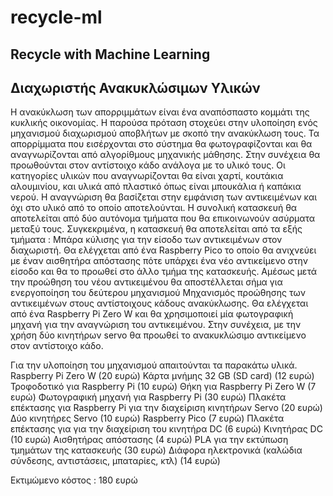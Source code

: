 # recycle-ml
## Recycle with Machine Learning

## Διαχωριστής Ανακυκλώσιμων Υλικών


Η ανακύκλωση των απορριμμάτων είναι ένα αναπόσπαστο κομμάτι της κυκλικής οικονομίας. Η παρούσα πρόταση στοχεύει στην υλοποίηση ενός μηχανισμού διαχωρισμού αποβλήτων με σκοπό την ανακύκλωση τους. Τα απορρίμματα που εισέρχονται στο σύστημα θα φωτογραφίζονται και θα αναγνωρίζονται από αλγορίθμους μηχανικής μάθησης. Στην συνέχεια θα προωθούνται στον αντίστοιχο κάδο ανάλογα με το υλικό τους. Οι κατηγορίες υλικών που αναγνωρίζονται θα είναι χαρτί, κουτάκια αλουμινίου, και υλικά από πλαστικό όπως είναι μπουκάλια ή καπάκια νερού. Η αναγνώριση θα βασίζεται στην εμφάνιση των αντικειμένων και όχι στο υλικό από το οποίο αποτελούνται. Η συνολική κατασκευή θα αποτελείται από δύο αυτόνομα τμήματα που θα επικοινωνούν ασύρματα μεταξύ τους.
Συγκεκριμένα, η κατασκευή θα αποτελείται από τα εξής τμήματα :
Μπάρα κύλισης για την είσοδο των αντικειμένων στον διαχωριστή. Θα ελέγχεται από ένα Raspberry Pico το οποίο θα ανιχνεύει με έναν αισθητήρα απόστασης πότε υπάρχει ένα νέο αντικείμενο στην είσοδο και θα το προωθεί στο άλλο τμήμα της κατασκευής. Αμέσως μετά την προώθηση του νέου αντικειμένου θα αποστέλλεται σήμα για ενεργοποίηση του δεύτερου μηχανισμού
Μηχανισμός προώθησης των αντικειμένων στους αντίστοιχους κάδους ανακύκλωσης. Θα ελέγχεται από ένα Raspberry Pi Zero W και θα χρησιμοποιεί μία φωτογραφική μηχανή για την αναγνώριση του αντικειμένου. Στην συνέχεια, με την χρήση δύο κινητήρων servo θα προωθεί το ανακυκλώσιμο αντικείμενο στον αντίστοιχο κάδο.

Για την υλοποίηση του μηχανισμού απαιτούνται τα παρακάτω υλικά.
Raspberry Pi Zero W (20 ευρώ)
Κάρτα μνήμης 32 GB (SD card) (12 ευρώ)
Τροφοδοτικό για Raspberry Pi (10 ευρώ)
Θήκη για Raspberry Pi Zero W (7 ευρώ)
Φωτογραφική μηχανή για Raspberry Pi (30 ευρώ)
Πλακέτα επέκτασης για Raspberry Pi για την διαχείριση κινητήρων Servo (20 ευρώ)
Δύο κινητήρες Servo (10 ευρώ)
Raspberry Pico (7 ευρώ)
Πλακέτα επέκτασης για για την διαχείριση του κινητήρα DC (6  ευρώ)
Κινητήρας DC (10 ευρώ)
Αισθητήρας απόστασης (4 ευρώ)
PLA για την εκτύπωση τμημάτων της κατασκευής (30 ευρώ)
Διάφορα ηλεκτρονικά (καλώδια σύνδεσης, αντιστάσεις, μπαταρίες, κτλ) (14 ευρώ)

Εκτιμώμενο κόστος : 180 ευρώ
